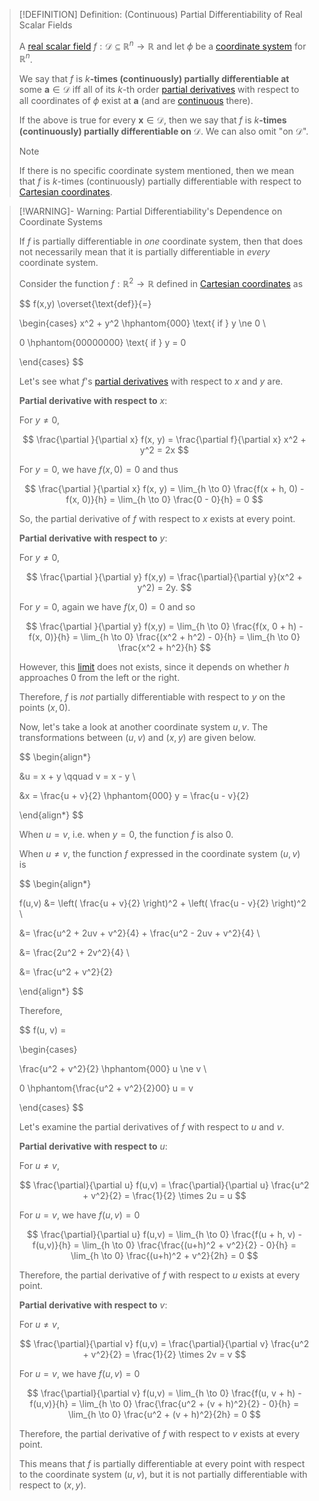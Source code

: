>[!DEFINITION] Definition: (Continuous) Partial Differentiability of Real Scalar Fields
>
>A [real scalar field](../Real%20Scalar%20Field.md) $f: \mathcal{D} \subseteq \mathbb{R}^n \to \mathbb{R}$ and let $\phi$ be a [coordinate system](../../../../../Geometry/Euclidean%20Geometry/Euclidean%20Space/Coordinate%20Systems/index.md) for $\mathbb{R}^n$.
>
>We say that $f$ is $k$**-times (continuously) partially differentiable at** some $\mathbf{a} \in \mathcal{D}$ iff all of its $k$-th order [partial derivatives](Partial%20Derivatives%20of%20Real%20Scalar%20Fields.md) with respect to all coordinates of $\phi$ exist at $\mathbf{a}$ (and are [continuous](../Continuity%20of%20Real%20Scalar%20Fields.md) there).
>
>If the above is true for every $\mathbf{x} \in \mathcal{D}$, then we say that $f$ is $k$**-times (continuously) partially differentiable on** $\mathcal{D}$. We can also omit "on $\mathcal{D}$".
>
>>[!NOTE]
>>
>>If there is no specific coordinate system mentioned, then we mean that $f$ is $k$-times (continuously) partially differentiable with respect to [Cartesian coordinates](../../../../../Geometry/Euclidean%20Geometry/Euclidean%20Space/Coordinate%20Systems/Cartesian%20Coordinate%20System.md).
>>
>

>[!WARNING]- Warning: Partial Differentiability's Dependence on Coordinate Systems
>
>If $f$ is partially differentiable in *one* coordinate system, then that does not necessarily mean that it is partially differentiable in *every* coordinate system.
>
>Consider the function $f: \mathbb{R}^2 \to \mathbb{R}$ defined in [Cartesian coordinates](../../../../../Geometry/Euclidean%20Geometry/Euclidean%20Space/Coordinate%20Systems/Cartesian%20Coordinate%20System.md) as
>
>$$
>f(x,y) \overset{\text{def}}{=}
>
>\begin{cases} 
>x^2 + y^2 \hphantom{000} \text{ if } y \ne 0 \\
>
>0 \hphantom{00000000} \text{ if } y = 0
>
>\end{cases}
>$$
>
>Let's see what $f$'s [partial derivatives](Partial%20Derivatives%20of%20Real%20Scalar%20Fields.md) with respect to $x$ and $y$ are.
>
>**Partial derivative with respect to** $x$:
>
>For $y \ne 0$, 
>
>$$
>\frac{\partial }{\partial x} f(x, y) = \frac{\partial f}{\partial x} x^2 + y^2 = 2x
>$$
>
>For $y = 0$, we have $f(x, 0) = 0$ and thus
>
>$$
>\frac{\partial }{\partial x} f(x, y) = \lim_{h \to 0} \frac{f(x + h, 0) - f(x, 0)}{h} = \lim_{h \to 0} \frac{0 - 0}{h} = 0
>$$
>
>So, the partial derivative of $f$ with respect to $x$ exists at every point.
>
>**Partial derivative with respect to** $y$:
>
>For $y \neq 0$,
>
>$$
>\frac{\partial }{\partial y} f(x,y) = \frac{\partial}{\partial y}(x^2 + y^2) = 2y.
>$$
>
>For $y = 0$, again we have $f(x, 0) = 0$ and so
>
>$$
>\frac{\partial }{\partial y}  f(x,y) = \lim_{h \to 0} \frac{f(x, 0 + h) - f(x, 0)}{h} = \lim_{h \to 0} \frac{(x^2 + h^2) - 0}{h} = \lim_{h \to 0} \frac{x^2 + h^2}{h}
>$$
>
>However, this [limit](../../../Real%20Functions/Limits/index.md) does not exists, since it depends on whether $h$ approaches $0$ from the left or the right. 
>
>Therefore, $f$ is *not* partially differentiable with respect to $y$ on the points $(x, 0)$.
>
>Now, let's take a look at another coordinate system $u, v$. The transformations between $(u,v)$ and $(x, y)$ are given below.
>
>$$
>\begin{align*}
>
>&u = x + y \qquad v = x - y \\
>
>&x = \frac{u + v}{2} \hphantom{000} y = \frac{u - v}{2}
>
>\end{align*}
>$$
>
>When $u = v$, i.e. when $y = 0$, the function $f$ is also $0$.
>
>When $u \ne v$, the function $f$ expressed in the coordinate system $(u,v)$ is
>
>$$
>\begin{align*}
>
>f(u,v) &= \left( \frac{u + v}{2} \right)^2 + \left( \frac{u - v}{2} \right)^2 \\
>
>&= \frac{u^2 + 2uv + v^2}{4} + \frac{u^2 - 2uv + v^2}{4} \\
>
>&= \frac{2u^2 + 2v^2}{4} \\
> 
>&= \frac{u^2 + v^2}{2}
>
>\end{align*}
>$$
>
>Therefore,
>
>$$
>f(u, v) = 
>
>\begin{cases}
>
>\frac{u^2 + v^2}{2} \hphantom{000} u \ne v \\
>
>0 \hphantom{\frac{u^2 + v^2}{2}00} u = v
>
>\end{cases}
>$$
>
>Let's examine the partial derivatives of $f$ with respect to $u$ and $v$.
>
>**Partial derivative with respect to** $u$:
>
>For $u \ne v$,
>
>$$
>\frac{\partial}{\partial u} f(u,v) = \frac{\partial}{\partial u} \frac{u^2 + v^2}{2} = \frac{1}{2} \times 2u = u
>$$
>
>For $u = v$, we have $f(u,v) = 0$
>
>$$
>\frac{\partial}{\partial u} f(u,v) = \lim_{h \to 0} \frac{f(u + h, v) - f(u,v)}{h} = \lim_{h \to 0} \frac{\frac{(u+h)^2 + v^2}{2} - 0}{h} = \lim_{h \to 0} \frac{(u+h)^2 + v^2}{2h} = 0
>$$
>
>Therefore, the partial derivative of $f$ with respect to $u$ exists at every point.
>
>**Partial derivative with respect to** $v$:
>
>For $u \ne v$,
>
>$$
>\frac{\partial}{\partial v} f(u,v) = \frac{\partial}{\partial v} \frac{u^2 + v^2}{2} = \frac{1}{2} \times 2v = v
>$$
>
>For $u = v$, we have $f(u,v) = 0$
>
>$$
>\frac{\partial}{\partial v} f(u,v) = \lim_{h \to 0} \frac{f(u, v + h) - f(u,v)}{h} = \lim_{h \to 0} \frac{\frac{u^2 + (v + h)^2}{2} - 0}{h} = \lim_{h \to 0} \frac{u^2 + (v + h)^2}{2h} = 0
>$$
>
>Therefore, the partial derivative of $f$ with respect to $v$ exists at every point.
>
>This means that $f$ is partially differentiable at every point with respect to the coordinate system $(u,v)$, but it is not partially differentiable with respect to $(x,y)$.
>